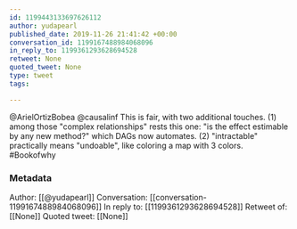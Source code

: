 ```yaml
---
id: 1199443133697626112
author: yudapearl
published_date: 2019-11-26 21:41:42 +00:00
conversation_id: 1199167488984068096
in_reply_to: 1199361293628694528
retweet: None
quoted_tweet: None
type: tweet
tags:

---
```


@ArielOrtizBobea @causalinf This is fair, with two additional touches. (1) among those "complex relationships" rests this one: "is the effect estimable by any new method?" which DAGs now automates. (2) "intractable" practically means "undoable", like coloring a map with 3 colors. #Bookofwhy

### Metadata

Author: [[@yudapearl]]
Conversation: [[conversation-1199167488984068096]]
In reply to: [[1199361293628694528]]
Retweet of: [[None]]
Quoted tweet: [[None]]
